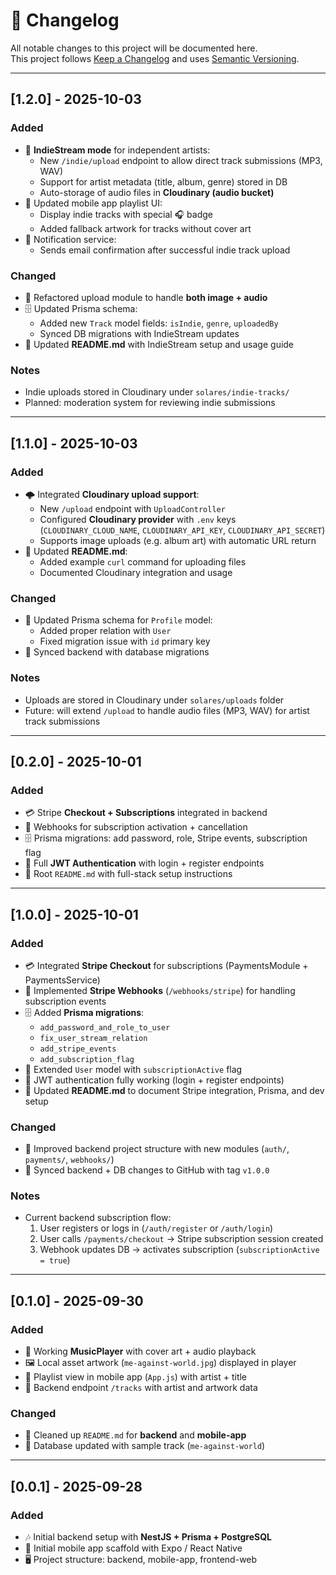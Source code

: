# 📜 Changelog
   
All notable changes to this project will be documented here.  
This project follows [Keep a Changelog](https://keepachangelog.com/) and uses [Semantic Versioning](https://semver.org/).

---

## [1.2.0] - 2025-10-03
### Added
- 🎤 **IndieStream mode** for independent artists:
  - New `/indie/upload` endpoint to allow direct track submissions (MP3, WAV)
  - Support for artist metadata (title, album, genre) stored in DB
  - Auto-storage of audio files in **Cloudinary (audio bucket)**
- 🎨 Updated mobile app playlist UI:
  - Display indie tracks with special 🎧 badge
  - Added fallback artwork for tracks without cover art
- 🔔 Notification service:
  - Sends email confirmation after successful indie track upload  

### Changed
- 🔧 Refactored upload module to handle **both image + audio**  
- 🗄️ Updated Prisma schema:
  - Added new `Track` model fields: `isIndie`, `genre`, `uploadedBy`
  - Synced DB migrations with IndieStream updates  
- 📘 Updated **README.md** with IndieStream setup and usage guide  

### Notes
- Indie uploads stored in Cloudinary under `solares/indie-tracks/`
- Planned: moderation system for reviewing indie submissions  

---

## [1.1.0] - 2025-10-03
### Added
- 🌩️ Integrated **Cloudinary upload support**:
  - New `/upload` endpoint with `UploadController`
  - Configured **Cloudinary provider** with `.env` keys (`CLOUDINARY_CLOUD_NAME`, `CLOUDINARY_API_KEY`, `CLOUDINARY_API_SECRET`)
  - Supports image uploads (e.g. album art) with automatic URL return
- 📖 Updated **README.md**:
  - Added example `curl` command for uploading files
  - Documented Cloudinary integration and usage

### Changed
- 🔧 Updated Prisma schema for `Profile` model:
  - Added proper relation with `User`
  - Fixed migration issue with `id` primary key
- 📝 Synced backend with database migrations

### Notes
- Uploads are stored in Cloudinary under `solares/uploads` folder  
- Future: will extend `/upload` to handle audio files (MP3, WAV) for artist track submissions  

---

## [0.2.0] - 2025-10-01
### Added
- 💳 Stripe **Checkout + Subscriptions** integrated in backend  
- 🔄 Webhooks for subscription activation + cancellation  
- 🗄️ Prisma migrations: add password, role, Stripe events, subscription flag  
- 🔐 Full **JWT Authentication** with login + register endpoints  
- 📖 Root `README.md` with full-stack setup instructions  

---

## [1.0.0] - 2025-10-01
### Added
- 💳 Integrated **Stripe Checkout** for subscriptions (PaymentsModule + PaymentsService)
- 🔔 Implemented **Stripe Webhooks** (`/webhooks/stripe`) for handling subscription events
- 🗄️ Added **Prisma migrations**:
  - `add_password_and_role_to_user`
  - `fix_user_stream_relation`
  - `add_stripe_events`
  - `add_subscription_flag`
- 👤 Extended `User` model with `subscriptionActive` flag
- 🔐 JWT authentication fully working (login + register endpoints)
- 📘 Updated **README.md** to document Stripe integration, Prisma, and dev setup  

### Changed
- 🔧 Improved backend project structure with new modules (`auth/`, `payments/`, `webhooks/`)
- 📝 Synced backend + DB changes to GitHub with tag `v1.0.0`

### Notes
- Current backend subscription flow:  
  1. User registers or logs in (`/auth/register` or `/auth/login`)  
  2. User calls `/payments/checkout` → Stripe subscription session created  
  3. Webhook updates DB → activates subscription (`subscriptionActive = true`)  

---

## [0.1.0] - 2025-09-30
### Added
- 🎵 Working **MusicPlayer** with cover art + audio playback
- 🖼️ Local asset artwork (`me-against-world.jpg`) displayed in player
- 📱 Playlist view in mobile app (`App.js`) with artist + title 
- 📂 Backend endpoint `/tracks` with artist and artwork data

### Changed
- 📝 Cleaned up `README.md` for **backend** and **mobile-app**
- 🔧 Database updated with sample track (`me-against-world`)

---

## [0.0.1] - 2025-09-28
### Added
- 🎶 Initial backend setup with **NestJS + Prisma + PostgreSQL**
- 📱 Initial mobile app scaffold with Expo / React Native
- 🖥️ Project structure: backend, mobile-app, frontend-web
